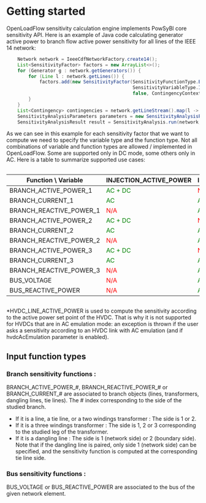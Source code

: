 # Getting started

OpenLoadFlow sensitivity calculation engine implements PowSyBl core sensitivity API. 
Here is an example of Java code calculating generator active power to branch flow active power sensitivity for all lines 
of the IEEE 14 network:

```java
    Network network = IeeeCdfNetworkFactory.create14();
    List<SensitivityFactor> factors = new ArrayList<>();
    for (Generator g : network.getGenerators()) {
        for (Line l : network.getLines()) {
            factors.add(new SensitivityFactor(SensitivityFunctionType.BRANCH_ACTIVE_POWER_1, l.getId(),
                                              SensitivityVariableType.INJECTION_ACTIVE_POWER, g.getId(), 
                                              false, ContingencyContext.all()));
        }
    }
    List<Contingency> contingencies = network.getLineStream().map(l -> Contingency.line(l.getId())).collect(Collectors.toList());
    SensitivityAnalysisParameters parameters = new SensitivityAnalysisParameters();
    SensitivityAnalysisResult result = SensitivityAnalysis.run(network, factors, contingencies, parameters);
```

As we can see in this example for each sensitivity factor that we want to compute we need to specify the variable type
and the function type. Not all combinations of variable and function types are allowed / implemented in OpenLoadFlow. 
Some are supported only in DC mode, some others only in AC.
Here is a table to summarize supported use cases:

<div style="font-size: 0.6em; width: 100%; overflow-x: auto;">

| Function \ Variable     | INJECTION_ACTIVE_POWER                   | INJECTION_REACTIVE_POWER            | TRANSFORMER_PHASE                        | BUS_TARGET_VOLTAGE                  | HVDC_LINE_ACTIVE_POWER*                  | TRANSFORMER_PHASE_1                      | TRANSFORMER_PHASE_2                      | TRANSFORMER_PHASE_3                      |
|-------------------------|------------------------------------------|-------------------------------------|------------------------------------------|-------------------------------------|------------------------------------------|------------------------------------------|------------------------------------------|------------------------------------------|
| BRANCH_ACTIVE_POWER_1   | <span style="color:green">AC + DC</span> | <span style="color:red">N/A</span>  | <span style="color:green">AC + DC</span> | <span style="color:red">N/A</span>  | <span style="color:green">AC + DC</span> | <span style="color:green">AC + DC</span> | <span style="color:green">AC + DC</span> | <span style="color:green">AC + DC</span> |
| BRANCH_CURRENT_1        | <span style="color:green">AC</span>      | <span style="color:green">AC</span> | <span style="color:green">AC</span>      | <span style="color:green">AC</span> | <span style="color:green">AC</span>      | <span style="color:green">AC</span>      | <span style="color:green">AC</span>      | <span style="color:green">AC</span>      |
| BRANCH_REACTIVE_POWER_1 | <span style="color:red">N/A</span>       | <span style="color:green">AC</span> | <span style="color:red">N/A</span>       | <span style="color:green">AC</span> | <span style="color:red">N/A</span>       | <span style="color:red">N/A</span>       | <span style="color:red">N/A</span>       | <span style="color:red">N/A</span>       |
| BRANCH_ACTIVE_POWER_2   | <span style="color:green">AC + DC</span> | <span style="color:red">N/A</span>  | <span style="color:green">AC + DC</span> | <span style="color:red">N/A</span>  | <span style="color:green">AC + DC</span> | <span style="color:green">AC + DC</span> | <span style="color:green">AC + DC</span> | <span style="color:green">AC + DC</span> |
| BRANCH_CURRENT_2        | <span style="color:green">AC</span>      | <span style="color:green">AC</span> | <span style="color:green">AC</span>      | <span style="color:green">AC</span> | <span style="color:green">AC</span>      | <span style="color:green">AC</span>      | <span style="color:green">AC</span>      | <span style="color:green">AC</span>      |
| BRANCH_REACTIVE_POWER_2 | <span style="color:red">N/A</span>       | <span style="color:green">AC</span> | <span style="color:red">N/A</span>       | <span style="color:green">AC</span> | <span style="color:red">N/A</span>       | <span style="color:red">N/A</span>       | <span style="color:red">N/A</span>       | <span style="color:red">N/A</span>       |
| BRANCH_ACTIVE_POWER_3   | <span style="color:green">AC + DC</span> | <span style="color:red">N/A</span>  | <span style="color:green">AC + DC</span> | <span style="color:red">N/A</span>  | <span style="color:green">AC + DC</span> | <span style="color:green">AC + DC</span> | <span style="color:green">AC + DC</span> | <span style="color:green">AC + DC</span> |
| BRANCH_CURRENT_3        | <span style="color:green">AC</span>      | <span style="color:green">AC</span> | <span style="color:green">AC</span>      | <span style="color:green">AC</span> | <span style="color:green">AC</span>      | <span style="color:green">AC</span>      | <span style="color:green">AC</span>      | <span style="color:green">AC</span>      |
| BRANCH_REACTIVE_POWER_3 | <span style="color:red">N/A</span>       | <span style="color:green">AC</span> | <span style="color:red">N/A</span>       | <span style="color:green">AC</span> | <span style="color:red">N/A</span>       | <span style="color:red">N/A</span>       | <span style="color:red">N/A</span>       | <span style="color:red">N/A</span>       |
| BUS_VOLTAGE             | <span style="color:red">N/A</span>       | <span style="color:green">AC</span> | <span style="color:red">N/A</span>       | <span style="color:green">AC</span> | <span style="color:red">N/A</span>       | <span style="color:red">N/A</span>       | <span style="color:red">N/A</span>       | <span style="color:red">N/A</span>       |
| BUS_REACTIVE_POWER      | <span style="color:red">N/A</span>       | <span style="color:green">AC</span> | <span style="color:red">N/A</span>       | <span style="color:green">AC</span> | <span style="color:red">N/A</span>       | <span style="color:red">N/A</span>       | <span style="color:red">N/A</span>       | <span style="color:red">N/A</span>       |

</div>

*HVDC_LINE_ACTIVE_POWER is used to compute the sensitivity according to the active power set point of the HVDC. That is why it is not supported for HVDCs that are in AC emulation mode: an exception is thrown if the user asks a sensitivity according to an HVDC link with AC emulation (and if hvdcAcEmulation parameter is enabled).

## Input function types

### Branch sensitivity functions : 
BRANCH_ACTIVE_POWER_#, BRANCH_REACTIVE_POWER_# or BRANCH_CURRENT_# are associated to branch objects (lines, transformers, dangling lines, tie lines). The # index corresponding to the side of the studied branch. 
- If it is a line, a tie line, or a two windings transformer : The side is 1 or 2.
- If it is a three windings transformer : The side is 1, 2 or 3 corresponding to the studied leg of the transformer.
- If it is a dangling line : The side is 1 (network side) or 2 (boundary side). Note that if the dangling line is paired, only side 1 (network side) can be specified, and the sensitivity function is computed at the corresponding tie line side.

### Bus sensitivity functions :
BUS_VOLTAGE or BUS_REACTIVE_POWER are associated to the bus of the given network element.



